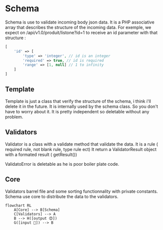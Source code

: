 # Schema

Schema is use to validate incoming body json data.
It is a PHP associative array that describes the structure of the incoming data.
For exemple, we expect on /api/v1.0/produit/listone?id=1 to receive an id parameter with that structure :

```php
[
    'id' => [
        'type' => 'integer', // id is an integer
        'required' => true, // id is required
        'range' => [1, null] // 1 to infinity
    ]
]
```

## Template

Template is just a class that verify the structure of the schema, i think i'll delete it in the future.
It is internally used by the schema class. So you don't have to worry about it. It is pretty independent so deletable without any problem.

## Validators

Validator is a class with a validate method that validate the data.
It is a rule ( required rule, not blank rule, type rule ect)
It return a ValidatorResult object with a formated result ( getResult())

ValidatoError is deletable as he is poor boiler plate code.

## Core

Validators barrel file and some sorting functionnality with private constants.
Schema use core to distribute the data to the validators.

```mermaid
flowchart RL
    A[Core] --> B[Schema]
    C[Validators] --> A
    B --> H([output 😍])
    G([input 🤢]) --> B
```

